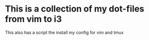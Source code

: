 # This is a collection of my dot-files from vim to i3
This also has a script the install my config for vim and tmux
